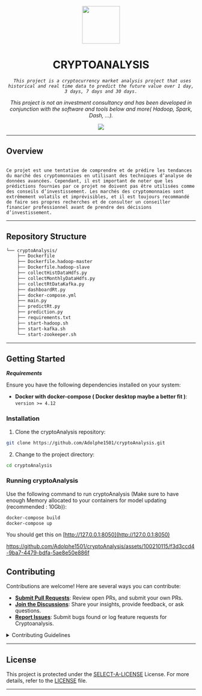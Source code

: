 <p align="center">
  <img src="https://img.icons8.com/?size=512&id=55494&format=png" width="100" />
</p>
<p align="center">
    <h1 align="center">CRYPTOANALYSIS</h1>
</p>
<p align="center">
    <em><code> This project is a cryptocurrency market analysis project that uses historical and real time data to predict the future value over 1 day, 3 days, 7 days and 30 days.</code></em>
</p>
<p align="center">
	<!-- Shields.io badges not used with skill icons. --><p>
<p align="center">
		<em>This project is not an investment consultancy and has been developed in conjunction with the software and tools below and more( Hadoop, Spark, Dash, ...).</em>
</p>
<p align="center">
	<a href="https://skillicons.dev">
		<img src="https://skillicons.dev/icons?i=fastapi,docker,kafka,py,tensorflow&theme=light">
	</a></p>
<hr>




##  Overview

<code> 
Ce projet est une tentative de comprendre et de prédire les tendances du marché des cryptomonnaies en utilisant des techniques d’analyse de données avancées. Cependant, il est important de noter que les prédictions fournies par ce projet ne doivent pas être utilisées comme des conseils d’investissement. Les marchés des cryptomonnaies sont extrêmement volatils et imprévisibles, et il est toujours recommandé de faire ses propres recherches et de consulter un conseiller financier professionnel avant de prendre des décisions d’investissement.</code>

---

##  Repository Structure

```sh
└── cryptoAnalysis/
    ├── Dockerfile
    ├── Dockerfile.hadoop-master
    ├── Dockerfile.hadoop-slave
    ├── collectHistDataHdfs.py
    ├── collectMonthlyDataHdfs.py
    ├── collectRtDataKafka.py
    ├── dashboardRt.py
    ├── docker-compose.yml
    ├── main.py
    ├── predictRt.py
    ├── prediction.py
    ├── requirements.txt
    ├── start-hadoop.sh
    ├── start-kafka.sh
    └── start-zookeeper.sh
```


---

##  Getting Started

***Requirements***

Ensure you have the following dependencies installed on your system:

* **Docker with docker-compose ( Docker desktop maybe a better fit )**: `version >= 4.12`

###  Installation

1. Clone the cryptoAnalysis repository:

```sh
git clone https://github.com/Adolphe1501/cryptoAnalysis.git
```

2. Change to the project directory:

```sh
cd cryptoAnalysis
```


###  Running cryptoAnalysis

Use the following command to run cryptoAnalysis (Make sure to have enough Memory allocated to your containers for model updating (recommended : 10Gb)):

```sh
docker-compose build 
docker-compose up
```
You should get this on [http://127.0.0.1:8050](http://127.0.0.1:8050)



https://github.com/Adolphe1501/cryptoAnalysis/assets/100210115/f3d3ccd4-9ba7-4479-bdfa-5ae8e50e886f


##  Contributing

Contributions are welcome! Here are several ways you can contribute:

- **[Submit Pull Requests](https://github/Adolphe1501/cryptoAnalysis.git/blob/main/CONTRIBUTING.md)**: Review open PRs, and submit your own PRs.
- **[Join the Discussions](https://github/Adolphe1501/cryptoAnalysis.git/discussions)**: Share your insights, provide feedback, or ask questions.
- **[Report Issues](https://github/Adolphe1501/cryptoAnalysis.git/issues)**: Submit bugs found or log feature requests for Cryptoanalysis.

<details closed>
    <summary>Contributing Guidelines</summary>

1. **Fork the Repository**: Start by forking the project repository to your GitHub account.
2. **Clone Locally**: Clone the forked repository to your local machine using a Git client.
   ```sh
   git clone https://github.com/Adolphe1501/cryptoAnalysis.git
   ```
3. **Create a New Branch**: Always work on a new branch, giving it a descriptive name.
   ```sh
   git checkout -b new-feature-x
   ```
4. **Make Your Changes**: Develop and test your changes locally.
5. **Commit Your Changes**: Commit with a clear message describing your updates.
   ```sh
   git commit -m 'Implemented new feature x.'
   ```
6. **Push to GitHub**: Push the changes to your forked repository.
   ```sh
   git push origin new-feature-x
   ```
7. **Submit a Pull Request**: Create a PR against the original project repository. Clearly describe the changes and their motivations.

Once your PR is reviewed and approved, it will be merged into the main branch.

</details>

---

##  License

This project is protected under the [SELECT-A-LICENSE](https://choosealicense.com/licenses) License. For more details, refer to the [LICENSE](https://choosealicense.com/licenses/) file.

---


